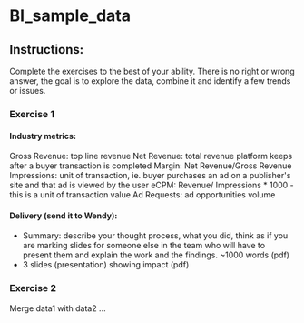 # BI_sample_data

## Instructions: 
Complete the exercises to the best of your ability. There is no right or wrong answer, the goal is to explore the data, combine it and identify a few trends or issues.

### Exercise 1

#### Industry metrics:
Gross Revenue: top line revenue
Net Revenue: total revenue platform keeps after a buyer transaction is completed
Margin: Net Revenue/Gross Revenue
Impressions: unit of transaction, ie. buyer purchases an ad on a publisher's site and that ad is viewed by the user
eCPM: Revenue/ Impressions * 1000 - this is a unit of transaction value
Ad Requests: ad opportunities volume

#### Delivery (send it to Wendy):
- Summary: describe your thought process, what you did, think as if you are marking slides for someone else in the team who will have to present them and explain the work and the findings. ~1000 words (pdf)
- 3 slides (presentation) showing impact (pdf)


### Exercise 2
Merge data1 with data2 ... 
